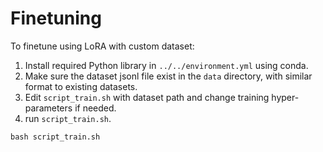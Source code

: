 # Finetuning

To finetune using LoRA with custom dataset:
1. Install required Python library in `../../environment.yml` using conda. 
1. Make sure the dataset jsonl file exist in the `data` directory, with similar format to existing datasets.
1. Edit `script_train.sh` with dataset path and change training hyper-parameters if needed.
1. run `script_train.sh`.

```shell
bash script_train.sh
```